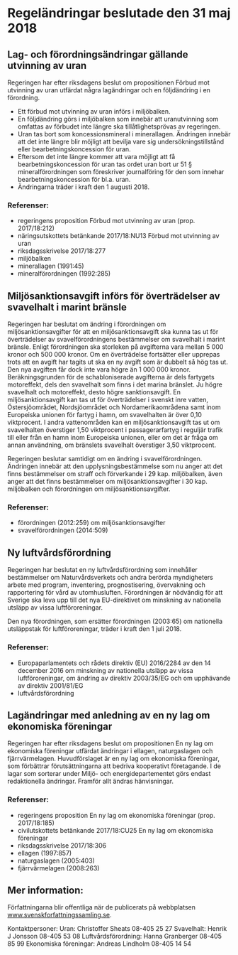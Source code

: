 # Regeländringar beslutade den 31 maj 2018

## Lag\- och förordningsändringar gällande utvinning av uran

Regeringen har efter riksdagens beslut om propositionen Förbud mot utvinning av uran utfärdat några lagändringar och en följdändring i en förordning.

* Ett förbud mot utvinning av uran införs i miljöbalken.
* En följdändring görs i miljöbalken som innebär att uranutvinning som omfattas av förbudet inte längre ska tillåtlighetsprövas av regeringen.
* Uran tas bort som koncessionsmineral i minerallagen. Ändringen innebär att det inte längre blir möjligt att bevilja vare sig undersökningstillstånd eller bearbetningskoncession för uran.
* Eftersom det inte längre kommer att vara möjligt att få bearbetningskoncession för uran tas ordet uran bort ur 51 § mineralförordningen som föreskriver journalföring för den som innehar bearbetningskoncession för bl.a. uran.
* Ändringarna träder i kraft den 1 augusti 2018\.

### Referenser:

* regeringens proposition Förbud mot utvinning av uran (prop. 2017/18:212\)
* näringsutskottets betänkande 2017/18:NU13 Förbud mot utvinning av uran
* riksdagsskrivelse 2017/18:277
* miljöbalken
* minerallagen (1991:45\)
* mineralförordningen (1992:285\)

## Miljösanktionsavgift införs för överträdelser av svavelhalt i marint bränsle

Regeringen har beslutat om ändring i förordningen om miljösanktionsavgifter för att en miljösanktionsavgift ska kunna tas ut för överträdelser av svavelförordningens bestämmelser om svavelhalt i marint bränsle. Enligt förordningen ska storleken på avgifterna vara mellan 5 000 kronor och 500 000 kronor. Om en överträdelse fortsätter eller upprepas trots att en avgift har tagits ut ska en ny avgift som är dubbelt så hög tas ut. Den nya avgiften får dock inte vara högre än 1 000 000 kronor. Beräkningsgrunden för de schabloniserade avgifterna är dels fartygets motoreffekt, dels den svavelhalt som finns i det marina bränslet. Ju högre svavelhalt och motoreffekt, desto högre sanktionsavgift. En miljösanktionsavgift kan tas ut för överträdelser i svenskt inre vatten, Östersjöområdet, Nordsjöområdet och Nordamerikaområdena samt inom Europeiska unionen för fartyg i hamn, om svavelhalten är över 0,10 viktprocent. I andra vattenområden kan en miljösanktionsavgift tas ut om svavelhalten överstiger 1,50 viktprocent i passagerarfartyg i reguljär trafik till eller från en hamn inom Europeiska unionen, eller om det är fråga om annan användning, om bränslets svavelhalt överstiger 3,50 viktprocent.

Regeringen beslutar samtidigt om en ändring i svavelförordningen. Ändringen innebär att den upplysningsbestämmelse som nu anger att det finns bestämmelser om straff och förverkande i 29 kap. miljöbalken, även anger att det finns bestämmelser om miljösanktionsavgifter i 30 kap. miljöbalken och förordningen om miljösanktionsavgifter.

### Referenser:

* förordningen (2012:259\) om miljösanktionsavgifter
* svavelförordningen (2014:509\)

## Ny luftvårdsförordning

Regeringen har beslutat en ny luftvårdsförordning som innehåller bestämmelser om Naturvårdsverkets och andra berörda myndigheters arbete med program, inventering, prognostisering, övervakning och rapportering för vård av utomhusluften. Förordningen är nödvändig för att Sverige ska leva upp till det nya EU\-direktivet om minskning av nationella utsläpp av vissa luftföroreningar.

Den nya förordningen, som ersätter förordningen (2003:65\) om nationella utsläppstak för luftföroreningar, träder i kraft den 1 juli 2018\.

### Referenser:

* Europaparlamentets och rådets direktiv (EU) 2016/2284 av den 14 december 2016 om minskning av nationella utsläpp av vissa luftföroreningar, om ändring av direktiv 2003/35/EG och om upphävande av direktiv 2001/81/EG
* luftvårdsförordning

## Lagändringar med anledning av en ny lag om ekonomiska föreningar

Regeringen har efter riksdagens beslut om propositionen En ny lag om ekonomiska föreningar utfärdat ändringar i ellagen, naturgaslagen och fjärrvärmelagen. Huvudförslaget är en ny lag om ekonomiska föreningar, som förbättrar förutsättningarna att bedriva kooperativt företagande. I de lagar som sorterar under Miljö\- och energidepartementet görs endast redaktionella ändringar. Framför allt ändras hänvisningar.

### Referenser:

* regeringens proposition En ny lag om ekonomiska föreningar (prop. 2017/18:185\)
* civilutskottets betänkande 2017/18:CU25 En ny lag om ekonomiska föreningar
* riksdagsskrivelse 2017/18:306
* ellagen (1997:857\)
* naturgaslagen (2005:403\)
* fjärrvärmelagen (2008:263\)

## Mer information:

Författningarna blir offentliga när de publicerats på webbplatsen www.svenskforfattningssamling.se.

Kontaktpersoner:
Uran: Christoffer Sheats 08\-405 25 27
Svavelhalt: Henrik J Jonsson 08\-405 53 08
Luftvårdsförordning: Hanna Granberger 08\-405 85 99
Ekonomiska föreningar: Andreas Lindholm 08\-405 14 54
